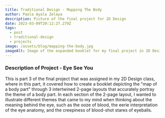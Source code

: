 ```yaml
---
title: Traditional Design - Mapping The Body
author: Paola Ayala Zelaya
description: Picture of the final project for 2D Design
date: 2023-03-09T20:12:27.279Z
tags:
  - post
  - traditional-design
  - projects
image: /assets/blog/mapping-the-body.jpg
imageAlt: Image of the expanded booklet for my final project in 2D Design
---
```

### Description of Project - Eye See You

This is part 3 of the final project that was assigned in my 2D Design class, where in this part, it covered how to create a booklet depicting the "map of a body part" through 3 intertwined 2-page layouts that accurately portray the theme of a body part. In each section of the 2-page layout, I wanted to illustrate different themes that came to my mind when thinking about the meaning behind the eye, such as the ooze of blood, the eerie interpretation of the eye anatomy, and the creepiness of blood-shot stares of eyeballs.